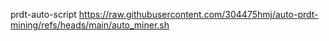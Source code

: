 prdt-auto-script
https://raw.githubusercontent.com/304475hmj/auto-prdt-mining/refs/heads/main/auto_miner.sh
